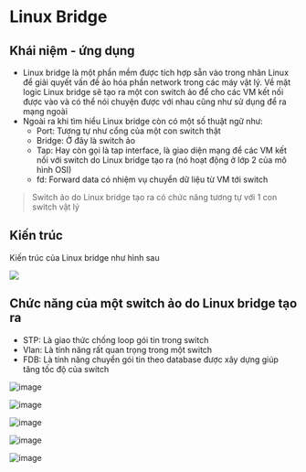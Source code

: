 # Linux Bridge
## Khái niệm - ứng dụng 
- Linux bridge là một phần mềm được tích hợp sẵn vào trong nhân Linux để giải quyết vấn đề ảo hóa phần network trong các máy vật lý. Về mặt logic Linux bridge sẽ tạo ra một con switch ảo để cho các VM kết nối được vào và có thể nói chuyện được với nhau cũng như sử dụng để ra mạng ngoài
- Ngoài ra khi tìm hiểu Linux bridge còn có một số thuật ngữ như:
	+ Port: Tương tự như cổng của một con switch thật
	+ Bridge: Ở đây là switch ảo
	+ Tap: Hay còn gọi là tap interface, là giao diện mạng để các VM kết nối với switch do Linux bridge tạo ra (nó hoạt động ở lớp 2 của mô hình OSI)
	+ fd: Forward data có nhiệm vụ chuyển dữ liệu từ VM tới switch

> Switch ảo do Linux bridge tạo ra có chức năng tương tự với 1 con switch vật lý

## Kiến trúc
Kiến trúc của Linux bridge như hình sau

![](./images/linuxbridge.png)

## Chức năng của một switch ảo do Linux bridge tạo ra
- STP: Là giao thức chống loop gói tin trong switch
- Vlan: Là tính năng rất quan trọng trong một switch
- FDB: Là tính năng chuyển gói tin theo database được xây dựng giúp tăng tốc độ của switch 


![image](https://github.com/user-attachments/assets/df0a4cd2-1039-4908-ba37-2aa29cf6318e)

![image](https://github.com/user-attachments/assets/94505eae-c455-4c99-80af-1a41798a79be)

![image](https://github.com/user-attachments/assets/cef8ca53-3a35-4bf0-8061-2886fc10af97)

![image](https://github.com/user-attachments/assets/9550569a-9b46-41a3-ba26-cc97e08d2c9d)

![image](https://github.com/user-attachments/assets/694c0436-c89c-4b05-9df7-b9b295e95b26)
